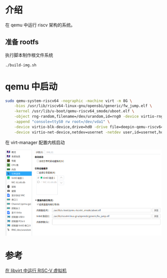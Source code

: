 # 介绍

在 qemu 中运行 riscv 架构的系统。

## 准备 rootfs

执行脚本制作根文件系统

```bash
./build-img.sh
```

# qemu 中启动

```bash
sudo qemu-system-riscv64 -nographic -machine virt -m 8G \
    -bios /usr/lib/riscv64-linux-gnu/opensbi/generic/fw_jump.elf \
    -kernel /usr/lib/u-boot/qemu-riscv64_smode/uboot.elf \
    -object rng-random,filename=/dev/urandom,id=rng0 -device virtio-rng-device,rng=rng0 \
    -append "console=ttyS0 rw root=/dev/vda1" \
    -device virtio-blk-device,drive=hd0 -drive file=deepin-qemu-riscv64.qcow2,format=qcow2,id=hd0 \
    -device virtio-net-device,netdev=usernet -netdev user,id=usernet,hostfwd=tcp::22222-:22
```

在 virt-manager 配置内核启动

![img](images/setting-uboot.jpg)

# 参考

[在 libvirt 中运行 RISC-V 虚拟机](https://jia.je/software/2022/05/31/qemu-rv64-in-libvirt/)
